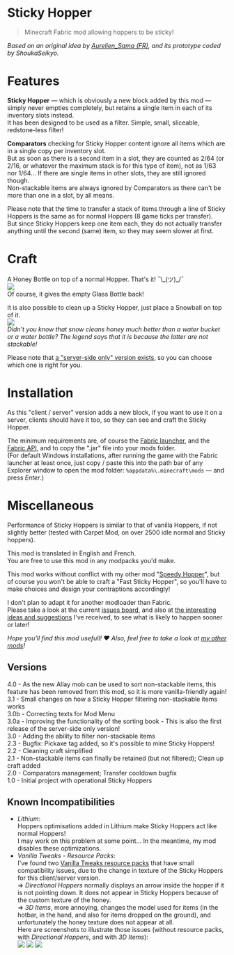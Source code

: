 # Sticky Hopper

> Minecraft Fabric mod allowing hoppers to be sticky!

*Based on an original idea by [Aurelien_Sama (FR)](https://www.youtube.com/watch?v=3dE8PJsWcLo&ab_channel=Aurelien_SamaAurelien_Sama), and its prototype coded by ShoukaSeikyo.*


# Features

**Sticky Hopper** — which is obviously a new block added by this mod — simply never empties completely, but retains a single item in each of its inventory slots instead.  
It has been designed to be used as a filter. Simple, small, sliceable, redstone-less filter!

**Comparators** checking for Sticky Hopper content ignore all items which are in a single copy per inventory slot.  
But as soon as there is a second item in a slot, they are counted as 2/64 (or 2/16, or whatever the maximum stack is for this type of item), not as 1/63 nor 1/64...
If there are single items in other slots, they are still ignored though.  
Non-stackable items are always ignored by Comparators as there can't be more than one in a slot, by all means.

Please note that the time to transfer a stack of items through a line of Sticky Hoppers is the same as for normal Hoppers (8 game ticks per transfer).  
But since Sticky Hoppers keep one item each, they do not actually transfer anything until the second (same) item, so they may seem slower at first.


# Craft

A Honey Bottle on top of a normal Hopper. That's it! ¯\\\_(ツ)\_/¯  
![](https://cdn.modrinth.com/data/SAqTREFl/images/59b627ded86ec63c71c7ab494a74eca903246781.png)  
Of course, it gives the empty Glass Bottle back!

It is also possible to clean up a Sticky Hopper, just place a Snowball on top of it.  
![](https://cdn.modrinth.com/data/SAqTREFl/images/5c99ddd8763d01904144c7206a6e6d920440dda2.png)  
*Didn't you know that snow cleans honey much better than a water bucket or a water bottle? The legend says that it is because the latter are not stackable!*

Please note that [a "server-side only" version exists](https://modrinth.com/mod/sticky-hopper-sso), so you can choose which one is right for you.


# Installation

As this "client / server" version adds a new block, if you want to use it on a server, clients should have it too, so they can see and craft the Sticky Hopper.

The minimum requirements are, of course the [Fabric launcher](https://fabricmc.net/use/), and the [Fabric API](https://modrinth.com/mod/fabric-api), and to copy the ".jar" file into your mods folder.  
(For default Windows installations, after running the game with the Fabric launcher at least once, just copy / paste this into the path bar of any Explorer window to open the mod folder: `%appdata%\.minecraft\mods` — and press *Enter*.)


# Miscellaneous

Performance of Sticky Hoppers is similar to that of vanilla Hoppers, if not slightly better (tested with Carpet Mod, on over 2500 idle normal and Sticky hoppers).

This mod is translated in English and French.  
You are free to use this mod in any modpacks you'd make.

This mod works without conflict with my other mod "[Speedy Hopper](https://modrinth.com/mod/speedy-hopper)", but of course you won't be able to craft a "Fast Sticky Hopper", so you'll have to make choices and design your contraptions accordingly!

I don't plan to adapt it for another modloader than Fabric.  
Please take a look at the current [issues board](https://dev.cuicui.ovh/minecraft/sticky-hopper/-/boards), and also at [the interesting ideas and suggestions](https://dev.cuicui.ovh/minecraft/sticky-hopper/-/wikis/Ideas) I've received, to see what is likely to happen sooner or later!

*Hope you'll find this mod usefull! ♥ Also, feel free to take a look at [my other mods](https://modrinth.com/user/SoGCuicui)!*


## Versions

4.0 - As the new Allay mob can be used to sort non-stackable items, this feature has been removed from this mod, so it is more vanilla-friendly again!  
3.1 - Small changes on how a Sticky Hopper filtering non-stackable items works  
3.0b - Correcting texts for Mod Menu  
3.0a - Improving the functionality of the sorting book - This is also the first release of the server-side only version!  
3.0 - Adding the ability to filter non-stackable items  
2.3 - Bugfix: Pickaxe tag added, so it's possible to mine Sticky Hoppers!  
2.2 - Cleaning craft simplified  
2.1 - Non-stackable items can finally be retained (but not filtered); Clean up craft added  
2.0 - Comparators management; Transfer cooldown bugfix  
1.0 - Initial project with operational Sticky Hoppers


## Known Incompatibilities

- _Lithium_:  
  Hoppers optimisations added in Lithium make Sticky Hoppers act like normal Hoppers!  
  I may work on this problem at some point... In the meantime, my mod disables these optimizations.
- _Vanilla Tweaks - Resource Packs_:  
  I've found two [Vanilla Tweaks resource packs](https://vanillatweaks.net/picker/resource-packs/) that have small compatibility issues, due to the change in texture of the Sticky Hoppers for this client/server version.  
  => _Directional Hoppers_ normally displays an arrow inside the hopper if it is not pointing down. It does not appear in Sticky Hoppers because of the custom texture of the honey.  
  => _3D Items_, more annoying, changes the model used for items (in the hotbar, in the hand, and also for items dropped on the ground), and unfortunately the honey texture does not appear at all.  
  Here are screenshots to illustrate those issues (without resource packs, with _Directional Hoppers_, and with _3D Items_):  
  ![](https://media.forgecdn.net/attachments/401/587/resource_pack_no.png)
  ![](https://media.forgecdn.net/attachments/401/589/resource_pack_directional_hoppers.png)
  ![](https://media.forgecdn.net/attachments/401/591/resource_pack_3d_items.png)
